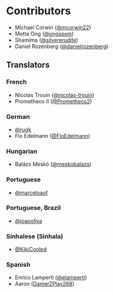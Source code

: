 # Contributors
 
 * Michael Corwin ([@mcorwin22](https://github.com/mcorwin22))
 * Metta Ong ([@ongspxm](https://github.com/ongspxm))
 * Shamima ([@silvererudite](https://github.com/silvererudite))
 * Daniel Rozenberg ([@danielrozenberg](https://github.com/danielrozenberg))

## Translators

### French

- Nicolas Trouin ([@nicolas-trouin](https://github.com/nicolas-trouin))
- Prometheos II ([@Prometheos2](https://github.com/Prometheos2))

### German

- [@rugk](https://github.com/rugk)
- Flo Edelmann ([@FloEdelmann](https://github.com/FloEdelmann))

### Hungarian

-  Balázs Meskó ([@meskobalazs](https://github.com/meskobalazs))

### Portuguese

- [@marceloaof](https://github.com/marceloaof)

### Portuguese, Brazil

- [@joaooliva](https://github.com/joaooliva)

### Sinhalese (Sinhala)

- [@KikiCooled](https://github.com/KikiCooled)

### Spanish

- Enrico Lamperti ([@elamperti](https://github.com/elamperti))
- Aaron ([GamerZPlay268](https://github.com/GamerZPlay268))

